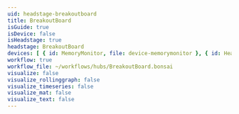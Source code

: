 ```yaml
---
uid: headstage-breakoutboard
title: BreakoutBoard
isGuide: true
isDevice: false
isHeadstage: true
headstage: BreakoutBoard
devices: [ { id: MemoryMonitor, file: device-memorymonitor }, { id: Heartbeat, file: device-heartbeat }, { id: DigitalIO, file: device-digitalio } , { id: AnalogIO, file: device-analogio } ]
workflow: true
workflow_file: ~/workflows/hubs/BreakoutBoard.bonsai
visualize: false
visualize_rollinggraph: false
visualize_timeseries: false
visualize_mat: false
visualize_text: false
---
```

